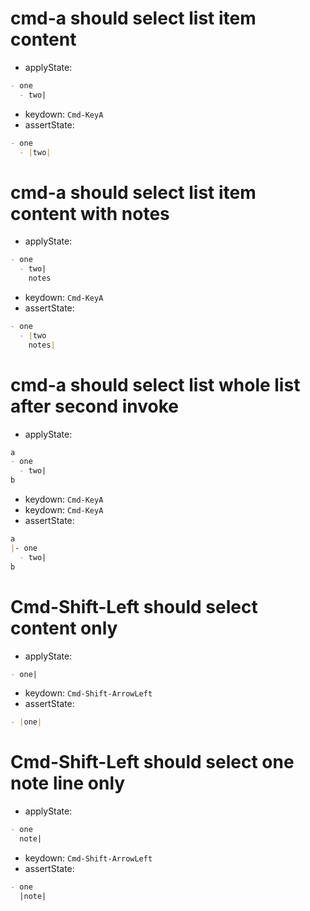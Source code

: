 # cmd-a should select list item content

- applyState:

```md
- one
  - two|
```

- keydown: `Cmd-KeyA`
- assertState:

```md
- one
  - |two|
```

# cmd-a should select list item content with notes

- applyState:

```md
- one
  - two|
    notes
```

- keydown: `Cmd-KeyA`
- assertState:

```md
- one
  - |two
    notes|
```

# cmd-a should select list whole list after second invoke

- applyState:

```md
a
- one
  - two|
b
```

- keydown: `Cmd-KeyA`
- keydown: `Cmd-KeyA`
- assertState:

```md
a
|- one
  - two|
b
```

# Cmd-Shift-Left should select content only

- applyState:

```md
- one|
```

- keydown: `Cmd-Shift-ArrowLeft`
- assertState:

```md
- |one|
```

# Cmd-Shift-Left should select one note line only

- applyState:

```md
- one
  note|
```

- keydown: `Cmd-Shift-ArrowLeft`
- assertState:

```md
- one
  |note|
```
